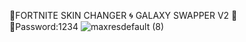 💠FORTNITE SKIN CHANGER 🌀 GALAXY SWAPPER V2 🌌  
🔢Password:1234
![maxresdefault (8)](https://user-images.githubusercontent.com/113033715/199278129-efcebe15-1d5d-4469-81c0-e60d0c198802.jpg)














